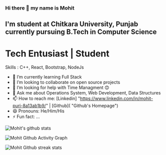 ### Hi there 👋 my name is Mohit
## I'm student at Chitkara University, Punjab currently pursuing B.Tech in Computer Science
# Tech Entusiast | Student 

Skills : C++, React, Bootstrap, NodeJs

- 🌱 I’m currently learning Full Stack
- 👯 I’m looking to collaborate on open source projects
- 🤔 I’m looking for help with Time Managment 😊
- 💬 Ask me about Operations System, Web Development, Data Structures
- 📫 How to reach me: [Linkedin] "https://www.linkedin.com/in/mohit-puri-8a13ab1b9/" | [Github]( "Github's Homepage")
- 😄 Pronouns: He/Him/His
- ⚡ Fun fact: ...

![Mohit's github stats](https://github-readme-stats.vercel.app/api?username=Mohit0234&show_icons=true&hide_border=false)


![Mohit Github Activity Graph](https://activity-graph.herokuapp.com/graph?username=Mohit0234)

![Mohit Github streak stats](https://github-readme-streak-stats.herokuapp.com/?user=Mohit0234)
